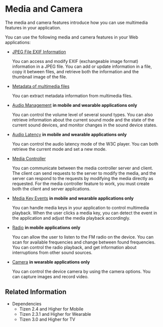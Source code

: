 # Media and Camera

The media and camera features introduce how you can use multimedia features in your application.

You can use the following media and camera features in your Web applications:

- [JPEG File EXIF Information](./jpeg-exif.md)

  You can access and modify EXIF (exchangeable image format) information in a JPEG file. You can add or update information in a file, copy it between files, and retrieve both the information and the thumbnail image of the file.

- [Metadata of multimedia files](./metadata.md)

  You can extract metadata information from multimedia files.

- [Audio Management](./audio.md) **in mobile and wearable applications only**

  You can control the volume level of several sound types. You can also retrieve information about the current sound mode and the state of the current sound devices, and monitor changes in the sound device states.

- [Audio Latency](./player-util.md) **in mobile and wearable applications only**

  You can control the audio latency mode of the W3C player. You can both retrieve the current mode and set a new mode.

- [Media Controller](./media-controller.md)

  You can communicate between the media controller server and client. The client can send requests to the server to modify the media, and the server can respond to the requests by modifying the media directly as requested. For the media controller feature to work, you must create both the client and server applications.

- [Media Key Events](./media-key.md) **in mobile and wearable applications only**

  You can handle media keys in your application to control multimedia playback. When the user clicks a media key, you can detect the event in the application and adjust the media playback accordingly.

- [Radio](./radio.md) **in mobile applications only**

  You can allow the user to listen to the FM radio on the device. You can scan for available frequencies and change between found frequencies. You can control the radio playback, and get information about interruptions from other sound sources.

- [Camera](./camera.md) **in wearable applications only**

  You can control the device camera by using the camera options. You can capture images and record video.

## Related Information
* Dependencies
  - Tizen 2.4 and Higher for Mobile
  - Tizen 2.3.1 and Higher for Wearable
  - Tizen 3.0 and Higher for TV
